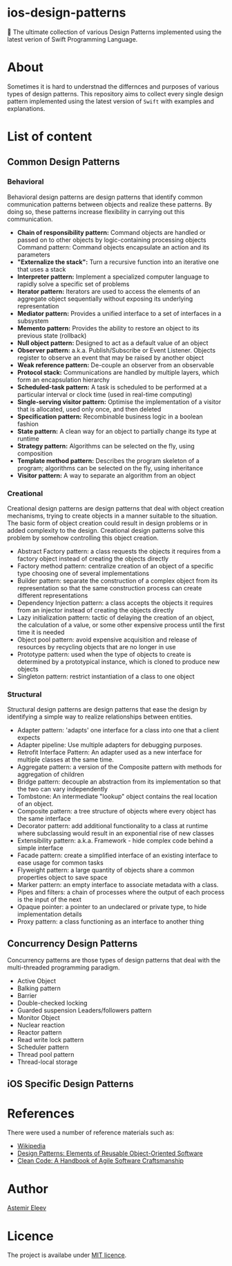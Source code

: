 # ios-design-patterns
🚀 The ultimate collection of various Design Patterns implemented using the latest verion of Swift Programming Language. 

# About 
Sometimes it is hard to understnad the differnces and purposes of various types of design patterns. This repository aims to collect every single design pattern implemented using the latest version of `Swift` with examples and explanations. 

# List of content 

## Common Design Patterns

### Behavioral
Behavioral design patterns are design patterns that identify common communication patterns between objects and realize these patterns. By doing so, these patterns increase flexibility in carrying out this communication.

- **Chain of responsibility pattern:** Command objects are handled or passed on to other objects by logic-containing processing objects
Command pattern: Command objects encapsulate an action and its parameters
- **"Externalize the stack":** Turn a recursive function into an iterative one that uses a stack
- **Interpreter pattern:** Implement a specialized computer language to rapidly solve a specific set of problems
- **Iterator pattern:** Iterators are used to access the elements of an aggregate object sequentially without exposing its underlying representation
- **Mediator pattern:** Provides a unified interface to a set of interfaces in a subsystem
- **Memento pattern:** Provides the ability to restore an object to its previous state (rollback)
- **Null object pattern:** Designed to act as a default value of an object
- **Observer pattern:** a.k.a. Publish/Subscribe or Event Listener. Objects register to observe an event that may be raised by another object
- **Weak reference pattern:** De-couple an observer from an observable
- **Protocol stack:** Communications are handled by multiple layers, which form an encapsulation hierarchy
- **Scheduled-task pattern:** A task is scheduled to be performed at a particular interval or clock time (used in real-time computing)
- **Single-serving visitor pattern:** Optimise the implementation of a visitor that is allocated, used only once, and then deleted
- **Specification pattern:** Recombinable business logic in a boolean fashion
- **State pattern:** A clean way for an object to partially change its type at runtime
- **Strategy pattern:** Algorithms can be selected on the fly, using composition
- **Template method pattern:** Describes the program skeleton of a program; algorithms can be selected on the fly, using inheritance
- **Visitor pattern:** A way to separate an algorithm from an object

### Creational 
Creational design patterns are design patterns that deal with object creation mechanisms, trying to create objects in a manner suitable to the situation. The basic form of object creation could result in design problems or in added complexity to the design. Creational design patterns solve this problem by somehow controlling this object creation.

- Abstract Factory pattern: a class requests the objects it requires from a factory object instead of creating the objects directly
- Factory method pattern: centralize creation of an object of a specific type choosing one of several implementations
- Builder pattern: separate the construction of a complex object from its representation so that the same construction process can create different representations
- Dependency Injection pattern: a class accepts the objects it requires from an injector instead of creating the objects directly
- Lazy initialization pattern: tactic of delaying the creation of an object, the calculation of a value, or some other expensive process until the first time it is needed
- Object pool pattern: avoid expensive acquisition and release of resources by recycling objects that are no longer in use
- Prototype pattern: used when the type of objects to create is determined by a prototypical instance, which is cloned to produce new objects
- Singleton pattern: restrict instantiation of a class to one object

### Structural 
Structural design patterns are design patterns that ease the design by identifying a simple way to realize relationships between entities.

- Adapter pattern: 'adapts' one interface for a class into one that a client expects
- Adapter pipeline: Use multiple adapters for debugging purposes.
- Retrofit Interface Pattern: An adapter used as a new interface for multiple classes at the same time.
- Aggregate pattern: a version of the Composite pattern with methods for aggregation of children
- Bridge pattern: decouple an abstraction from its implementation so that the two can vary independently
- Tombstone: An intermediate "lookup" object contains the real location of an object.
- Composite pattern: a tree structure of objects where every object has the same interface
- Decorator pattern: add additional functionality to a class at runtime where subclassing would result in an exponential rise of new classes
- Extensibility pattern: a.k.a. Framework - hide complex code behind a simple interface
- Facade pattern: create a simplified interface of an existing interface to ease usage for common tasks
- Flyweight pattern: a large quantity of objects share a common properties object to save space
- Marker pattern: an empty interface to associate metadata with a class.
- Pipes and filters: a chain of processes where the output of each process is the input of the next
- Opaque pointer: a pointer to an undeclared or private type, to hide implementation details
- Proxy pattern: a class functioning as an interface to another thing


## Concurrency Design Patterns
Concurrency patterns are those types of design patterns that deal with the multi-threaded programming paradigm.

- Active Object
- Balking pattern
- Barrier
- Double-checked locking
- Guarded suspension
 Leaders/followers pattern
- Monitor Object
- Nuclear reaction
- Reactor pattern
- Read write lock pattern
- Scheduler pattern
- Thread pool pattern
- Thread-local storage

## iOS Specific Design Patterns


# References
There were used a number of reference materials such as:

- [Wikipedia](https://www.wikipedia.org)
- [Design Patterns: Elements of Reusable Object-Oriented Software](https://www.amazon.com/Design-Patterns-Object-Oriented-Addison-Wesley-Professional-ebook/dp/B000SEIBB8)
- [Clean Code: A Handbook of Agile Software Craftsmanship](https://www.amazon.com/Clean-Code-Handbook-Software-Craftsmanship/dp/0132350882/ref=pd_lpo_sbs_14_img_0?_encoding=UTF8&psc=1&refRID=GTMN22S3KHGP59KCCANC&dpID=515iEcDr1GL&preST=_SX258_BO1,204,203,200_QL70_&dpSrc=detail)

# Author 
[Astemir Eleev](https://github.com/jVirus)

# Licence
The project is availabe under [MIT licence]().
